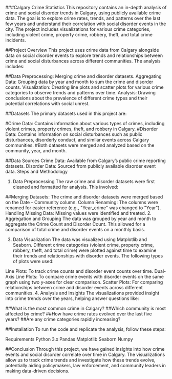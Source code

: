 ###Calgary Crime Statistics
This repository contains an in-depth analysis of crime and social disorder trends in Calgary, using publicly available crime data. The goal is to explore crime rates, trends, and patterns over the last few years and understand their correlation with social disorder events in the city. The project includes visualizations for various crime categories, including violent crime, property crime, robbery, theft, and total crime incidents.

##Project Overview
This project uses crime data from Calgary alongside data on social disorder events to explore trends and relationships between crime and social disturbances across different communities. The analysis includes:

##Data Preprocessing: Merging crime and disorder datasets.
Aggregating Data: Grouping data by year and month to sum the crime and disorder counts.
Visualization: Creating line plots and scatter plots for various crime categories to observe trends and patterns over time.
Analysis: Drawing conclusions about the prevalence of different crime types and their potential correlations with social unrest.

##Datasets
The primary datasets used in this project are:

#Crime Data: Contains information about various types of crimes, including violent crimes, property crimes, theft, and robbery in Calgary.
#Disorder Data: Contains information on social disturbances such as public disturbances, disorderly conduct, and similar events across Calgary communities.
#Both datasets were merged and analyzed based on the community, year, and month.

##Data Sources
Crime Data: Available from Calgary’s public crime reporting datasets.
Disorder Data: Sourced from publicly available disorder event data.
Steps and Methodology
1. Data Preprocessing
The raw crime and disorder datasets were first cleaned and formatted for analysis. This involved:

##Merging Datasets: The crime and disorder datasets were merged based on the Date - Community column.
Column Renaming: The columns were renamed for easier reference (e.g., "Year_crime" was changed to "Year").
Handling Missing Data: Missing values were identified and treated.
2. Aggregation and Grouping
The data was grouped by year and month to aggregate the Crime Count and Disorder Count. This allowed for a comparison of total crime and disorder events on a monthly basis.

3. Data Visualization
The data was visualized using Matplotlib and Seaborn. Different crime categories (violent crime, property crime, robbery, theft, and total crime) were plotted against time to examine their trends and relationships with disorder events. The following types of plots were used:

Line Plots: To track crime counts and disorder event counts over time.
Dual-Axis Line Plots: To compare crime events with disorder events on the same graph using two y-axes for clear comparison.
Scatter Plots: For comparing relationships between crime and disorder events across different communities.
4. Analysis and Insights
The visualizations provided insight into crime trends over the years, helping answer questions like:

##What is the most common crime in Calgary?
##Which community is most affected by crime?
##How have crime rates evolved over the last five years?
##Are any crime categories rapidly increasing?

##Installation
To run the code and replicate the analysis, follow these steps:

Requirements
Python 3.x
Pandas
Matplotlib
Seaborn
Numpy

##Conclusion
Through this project, we have gained insights into how crime events and social disorder correlate over time in Calgary. The visualizations allow us to track crime trends and investigate how these trends evolve, potentially aiding policymakers, law enforcement, and community leaders in making data-driven decisions.
